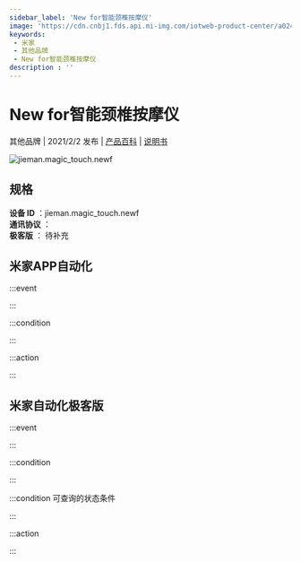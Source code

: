 ```yaml
---
sidebar_label: 'New for智能颈椎按摩仪'
image: 'https://cdn.cnbj1.fds.api.mi-img.com/iotweb-product-center/a024282ddb46f3dce7826f2cffcf1c71_DC01_168.png?GalaxyAccessKeyId=AKVGLQWBOVIRQ3XLEW&Expires=9223372036854775807&Signature=vN4QAYwPab6AsdFKzy+wjFwjT8c='
keywords: 
 - 米家
 - 其他品牌
 - New for智能颈椎按摩仪
description : ''
---
```

# New for智能颈椎按摩仪

其他品牌 | 2021/2/2 发布 | [产品百科](https://home.mi.com/webapp/content/baike/product/index.html?model=jieman.magic_touch.newf/) | [说明书](https://home.mi.com/views/introduction.html?model=jieman.magic_touch.newf&region=cn)

![jieman.magic_touch.newf](https://cdn.cnbj1.fds.api.mi-img.com/iotweb-product-center/a024282ddb46f3dce7826f2cffcf1c71_DC01_168.png?GalaxyAccessKeyId=AKVGLQWBOVIRQ3XLEW&Expires=9223372036854775807&Signature=vN4QAYwPab6AsdFKzy+wjFwjT8c=)

## 规格  
> 
**设备 ID** ：jieman.magic_touch.newf  
**通讯协议** ：  
**极客版**  ： 待补充 


## 米家APP自动化  

:::event  

:::

:::condition  

:::

:::action   

:::

## 米家自动化极客版  

:::event  

:::

:::condition  

:::

:::condition 可查询的状态条件  

:::

:::action  

:::

        
